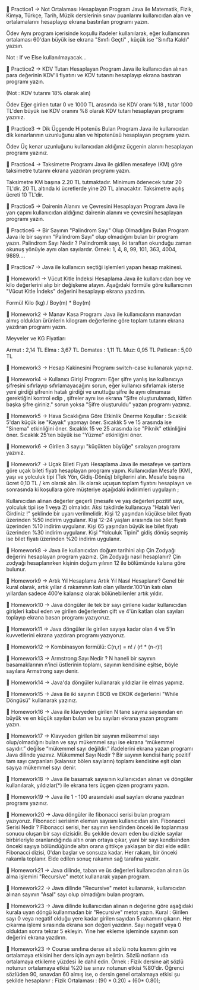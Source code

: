 💙 Practice1 → Not Ortalaması Hesaplayan Program
Java ile Matematik, Fizik, Kimya, Türkçe, Tarih, Müzik derslerinin sınav puanlarını kullanıcıdan alan ve ortalamalarını hesaplayıp ekrana bastırılan programı yazın.

Ödev
Aynı program içerisinde koşullu ifadeler kullanılarak, eğer kullanıcının ortalaması 60'dan büyük ise ekrana "Sınıfı Geçti" , küçük ise "Sınıfta Kaldı" yazsın.

Not : If ve Else kullanılmayacak...

💙 Practice2 → KDV Tutarı Hesaplayan Program
Java ile kullanıcıdan alınan para değerinin KDV'li fiyatını ve KDV tutarını hesaplayıp ekrana bastıran programı yazın.

(Not : KDV tutarını 18% olarak alın)

Ödev
Eğer girilen tutar 0 ve 1000 TL arasında ise KDV oranı %18 , tutar 1000 TL'den büyük ise KDV oranını %8 olarak KDV tutarı hesaplayan programı yazınız.

💙 Practice3 → Dik Üçgende Hipotenüs Bulan Program
Java ile kullanıcıdan dik kenarlarının uzunluğunu alan ve hipotenüsü hesaplayan programı yazın.

Ödev
Üç kenar uzunluğunu kullanıcıdan aldığınız üçgenin alanını hesaplayan programı yazınız.


💙 Practice4 → Taksimetre Programı
Java ile gidilen mesafeye (KM) göre taksimetre tutarını ekrana yazdıran programı yazın.

Taksimetre KM başına 2.20 TL tutmaktadır.
Minimum ödenecek tutar 20 TL'dir. 20 TL altında ki ücretlerde yine 20 TL alınacaktır.
Taksimetre açılış ücreti 10 TL'dir.

💙 Practice5 → Dairenin Alanını ve Çevresini Hesaplayan Program
Java ile yarı çapını kullanıcıdan aldığınız dairenin alanını ve çevresini hesaplayan programı yazın.

💙 Practice6 → Bir Sayının "Palindrom Sayı" Olup Olmadığını Bulan Program
Java ile bir sayının "Palindrom Sayı" olup olmadığını bulan bir program yazın.
Palindrom Sayı Nedir ?
Palindromik sayı, iki taraftan okunduğu zaman okunuş yönüyle aynı olan sayılardır.
Örnek: 1, 4, 8, 99, 101, 363, 4004, 9889....

💙 Practice7 → Java ile kullanıcın seçtiği işlemleri yapan hesap makinesi.

🧡 Homework1 → Vücut Kitle İndeksi Hesaplama
Java ile kullanıcıdan boy ve kilo değerlerini alıp bir değişkene atayın. Aşağıdaki formüle göre kullanıcının "Vücut Kitle İndeks" değerini hesaplayıp ekrana yazdırın.

Formül
Kilo (kg) / Boy(m) * Boy(m)

🧡 Homework2 → Manav Kasa Programı
Java ile kullanıcıların manavdan almış oldukları ürünlerin kilogram değerlerine göre toplam tutarını ekrana yazdıran programı yazın.

Meyveler ve KG Fiyatları

Armut : 2,14 TL
Elma : 3,67 TL
Domates : 1,11 TL
Muz: 0,95 TL
Patlıcan : 5,00 TL

🧡 Homework3 → Hesap Kakinesini Programı switch-case kullanarak yapınız.

🧡 Homework4 → Kullanıcı Girişi Programı 
Eğer şifre yanlış ise kullanıcıya şifresini sıfırlayıp sıfırlamayacağını sorun, eğer kullanıcı sıfırlamak isterse yeni girdiği şifrenin hatalı girdiği ve unuttuğu şifre ile aynı olmaması gerektiğini kontrol edip , şifreler aynı ise ekrana "Şifre oluşturulamadı, lütfen başka şifre giriniz." sorun yoksa "Şifre oluşturuldu" yazan programı yazınız.

🧡 Homework5 → Hava Sıcaklığına Göre Etkinlik Önerme 
Koşullar :
Sıcaklık 5'dan küçük ise "Kayak" yapmayı öner.
Sıcaklık 5 ve 15 arasında ise "Sinema" etkinliğini öner.
Sıcaklık 15 ve 25 arasında ise "Piknik" etkinliğini öner.
Sıcaklık 25'ten büyük ise "Yüzme" etkinliğini öner.

🧡 Homework6 → Girilen 3 sayıyı "küçükten büyüğe" sıralayan programı yazınız.

🧡 Homework7 → Uçak Bileti Fiyatı Hesaplama
Java ile mesafeye ve şartlara göre uçak bileti fiyatı hesaplayan programı yapın. Kullanıcıdan Mesafe (KM), yaşı ve yolculuk tipi (Tek Yön, Gidiş-Dönüş) bilgilerini alın. Mesafe başına ücret 0,10 TL / km olarak alın. İlk olarak uçuşun toplam fiyatını hesaplayın ve sonrasında ki koşullara göre müşteriye aşağıdaki indirimleri uygulayın ;

Kullanıcıdan alınan değerler geçerli (mesafe ve yaş değerleri pozitif sayı, yolculuk tipi ise 1 veya 2) olmalıdır. Aksi takdirde kullanıcıya "Hatalı Veri Girdiniz !" şeklinde bir uyarı verilmelidir.
Kişi 12 yaşından küçükse bilet fiyatı üzerinden %50 indirim uygulanır.
Kişi 12-24 yaşları arasında ise bilet fiyatı üzerinden %10 indirim uygulanır.
Kişi 65 yaşından büyük ise bilet fiyatı üzerinden %30 indirim uygulanır.
Kişi "Yolculuk Tipini" gidiş dönüş seçmiş ise bilet fiyatı üzerinden %20 indirim uygulanır.

🧡 Homework8 → Java ile kullanıcıdan doğum tarihini alıp Çin Zodyağı değerini hesaplayan program yazınız.
Çin Zodyağı nasıl hesaplanır?
Çin zodyağı hesaplanırken kişinin doğum yılının 12 ile bölümünde kalana göre bulunur.

🧡 Homework9 → Artık Yıl Hesaplama
Artık Yıl Nasıl Hesaplanır?
Genel bir kural olarak, artık yıllar 4 rakamının katı olan yıllardır.100'ün katı olan yıllardan sadece 400'e kalansız olarak bölünebilenler artık yıldır.

🧡 Homework10 → Java döngüler ile tek bir sayı girilene kadar kullanıcıdan girişleri kabul eden ve girilen değerlerden çift ve 4'ün katları olan sayıları toplayıp ekrana basan programı yazıyoruz.

🧡 Homework11 → Java döngüler ile girilen sayıya kadar olan 4 ve 5'in kuvvetlerini ekrana yazdıran programı yazıyoruz.

🧡 Homework12 → Kombinasyon formülü: C(n,r) = n! / (r! * (n-r)!)

🧡 Homework13 → Armstrong Sayı Nedir ?
N haneli bir sayının basamaklarının n’inci üstlerinin toplamı, sayının kendisine eşitse, böyle sayılara Armstrong sayı denir.

🧡 Homework14 → Java'da döngüler kullanarak yıldızlar ile elmas yapınız.

🧡 Homework15 → Java ile iki sayının EBOB ve EKOK değerlerini "While Döngüsü" kullanarak yazınız.

🧡 Homework16 → Java ile klavyeden girilen N tane sayma sayısından en büyük ve en küçük sayıları bulan ve bu sayıları ekrana yazan programı yazın.

🧡 Homework17 → Klavyeden girilen bir sayının mükemmel sayı olup/olmadığını bulan ve sayı mükemmel sayı ise ekrana “mükemmel sayıdır.” değilse “mükemmel sayı değildir.” ifadelerini ekrana yazan programı Java dilinde yazınız.
Mükemmel Sayı Nedir ?
Bir sayının kendisi hariç pozitif tam sayı çarpanları (kalansız bölen sayıların) toplamı kendisine eşit olan sayıya mükemmel sayı denir.

🧡 Homework18 → Java ile basamak sayısının kullanıcıdan alınan ve döngüler kullanılarak, yıldızlar(*) ile ekrana ters üçgen çizen programı yazın.

🧡 Homework19 → Java ile 1 - 100 arasındaki asal sayıları ekrana yazdıran programı yazınız.

🧡 Homework20 → Java döngüler ile fibonacci serisi bulan program yazıyoruz. Fibonacci serisinin eleman sayısını kullanıcıdan alın.
Fibonacci Serisi Nedir ?
Fibonacci serisi, her sayının kendinden önceki ile toplanması sonucu oluşan bir sayı dizisidir. Bu şekilde devam eden bu dizide sayılar birbirleriyle oranlandığında altın oran ortaya çıkar, yani bir sayı kendisinden önceki sayıya bölündüğünde altın orana gittikçe yaklaşan bir dizi elde edilir.
Fibonacci dizisi, 0'dan başlar ve sonsuza kadar. Her rakam, bir önceki rakamla toplanır. Elde edilen sonuç rakamın sağ tarafına yazılır.

🧡 Homework21 → Java dilinde, taban ve üs değerleri kullanıcıdan alınan üs alma işlemini "Recursive" metot kullanarak yapan program.

🧡 Homework22 → Java dilinde "Recursive" metot kullanarak, kullanıcıdan alınan sayının "Asal" sayı olup olmadığını bulan program.

🧡 Homework23 → Java dilinde kullanıcıdan alınan n değerine göre aşağıdaki kurala uyan döngü kullanmadan bir "Recursive" metot yazın.
Kural : Girilen sayı 0 veya negatif olduğu yere kadar girilen sayıdan 5 rakamını çıkarın. Her çıkarma işlemi sırasında ekrana son değeri yazdırın. Sayı negatif veya 0 olduktan sonra tekrar 5 ekleyin. Yine her ekleme işleminde sayının son değerini ekrana yazdırın.

🧡 Homework23 → Course sınıfına derse ait sözlü notu kısmını girin ve ortalamaya etkisini her ders için ayrı ayrı belirtin. Sözlü notların ıda ortalamaya etkileme yüzdesi ile dahil edin. Örnek : Fizik dersine ait sözlü notunun ortalamaya etkisi %20 ise sınav notunun etkisi %80'dir.
Öğrenci sözlüden 90, sınavdan 60 almış ise, o dersin genel ortalamaya etkisi şu şekilde hesaplanır :
Fizik Ortalaması : (90 * 0.20) + (60* 0.80);
